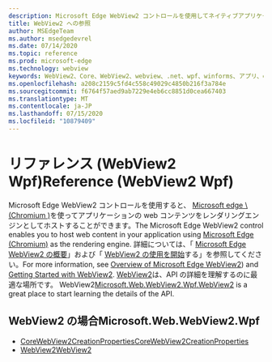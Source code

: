 ```yaml
---
description: Microsoft Edge WebView2 コントロールを使用してネイティブアプリケーションに web 技術 (HTML、CSS、JavaScript) を埋め込む
title: WebView2 への参照
author: MSEdgeTeam
ms.author: msedgedevrel
ms.date: 07/14/2020
ms.topic: reference
ms.prod: microsoft-edge
ms.technology: webview
keywords: WebView2、Core、WebView2、webview、.net、wpf、winforms、アプリ、edge、CoreWebView2、CoreWebView2Controller、browser control、edge html
ms.openlocfilehash: a208c2159c5fd4c558c49029c4850b216f3a784e
ms.sourcegitcommit: f6764f57aed9ab7229e4eb6cc8851d0cea667403
ms.translationtype: MT
ms.contentlocale: ja-JP
ms.lasthandoff: 07/15/2020
ms.locfileid: "10879409"
---
```

# <span data-ttu-id="531cd-104">リファレンス (WebView2 Wpf)</span><span class="sxs-lookup"><span data-stu-id="531cd-104">Reference (WebView2 Wpf)</span></span>  

<span data-ttu-id="531cd-105">Microsoft Edge WebView2 コントロールを使用すると、 [Microsoft edge \ (Chromium \)](https://www.microsoftedgeinsider.com)を使ってアプリケーションの web コンテンツをレンダリングエンジンとしてホストすることができます。</span><span class="sxs-lookup"><span data-stu-id="531cd-105">The Microsoft Edge WebView2 control enables you to host web content in your application using [Microsoft Edge \(Chromium\)](https://www.microsoftedgeinsider.com) as the rendering engine.</span></span>  <span data-ttu-id="531cd-106">詳細については、「 [Microsoft Edge WebView2 の概要](../../index.md)」および「 [WebView2 の使用を開始](../../gettingstarted/win32.md)する」を参照してください。</span><span class="sxs-lookup"><span data-stu-id="531cd-106">For more information, see [Overview of Microsoft Edge WebView2](../../index.md)) and [Getting Started with WebView2](../../gettingstarted/win32.md).</span></span>  <span data-ttu-id="531cd-107">[WebView2](0-9-515/microsoft-web-webview2-wpf-webview2.md)は、API の詳細を理解するのに最適な場所です。 WebView2</span><span class="sxs-lookup"><span data-stu-id="531cd-107">[Microsoft.Web.WebView2.Wpf.WebView2](0-9-515/microsoft-web-webview2-wpf-webview2.md) is a great place to start learning the details of the API.</span></span>  

## <span data-ttu-id="531cd-108">WebView2 の場合</span><span class="sxs-lookup"><span data-stu-id="531cd-108">Microsoft.Web.WebView2.Wpf</span></span>  

*   [<span data-ttu-id="531cd-109">CoreWebView2CreationProperties</span><span class="sxs-lookup"><span data-stu-id="531cd-109">CoreWebView2CreationProperties</span></span>](0-9-515/microsoft-web-webview2-wpf-corewebview2creationproperties.md)
*   [<span data-ttu-id="531cd-110">WebView2</span><span class="sxs-lookup"><span data-stu-id="531cd-110">WebView2</span></span>](0-9-515/microsoft-web-webview2-wpf-webview2.md)
